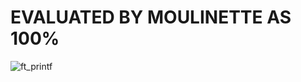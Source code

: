 # EVALUATED BY MOULINETTE AS 100% 
![ft_printf](https://user-images.githubusercontent.com/87485705/217023824-cce2fbba-f00b-41d3-8ef1-9a16d5dc49e9.png)
